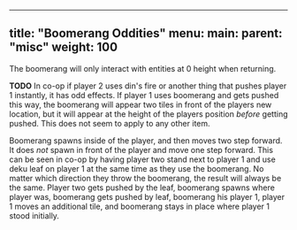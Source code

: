 
---
title: "Boomerang Oddities"
menu:
  main:
    parent: "misc"
    weight: 100
---

The boomerang will only interact with entities at 0 height when returning.

**TODO**
In co-op if player 2 uses din's fire or another thing that pushes player 1 instantly, it has odd effects.
If player 1 uses boomerang and gets pushed this way, the boomerang will appear two tiles in front of the players new location, but it will appear at the height of the players position _before_ getting pushed.
This does not seem to apply to any other item.

Boomerang spawns inside of the player, and then moves two step forward. It does _not_ spawn in front of the player and move one step forward.
This can be seen in co-op by having player two stand next to player 1 and use deku leaf on player 1 at the same time as they use the boomerang.
No matter which direction they throw the boomerang, the result will always be the same.
Player two gets pushed by the leaf, boomerang spawns where player was, boomerang gets pushed by leaf, boomerang his player 1, player 1 moves an additional tile, and boomerang stays in place where player 1 stood initially.
